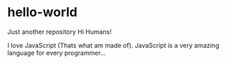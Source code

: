 # hello-world
Just another repository
Hi Humans!

I love JavaScript (Thats what am made of). JavaScript is a very amazing language for every programmer...
